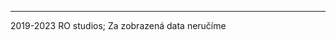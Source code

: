 <p id="text"></p>

<p id="p1"></p>

<p id="p2"></p>

<script>
    const text = document.getElementById("text")
    const p1 = document.getElementById("p1")
    const p2 = document.getElementById("p2")
    if (window.location.pathname.startsWith("/DPMCB/spoj/S-325")) {
        const path = window.location.pathname.split("/")
        const id = path[path.length - 1].split("-")
        if (id.length < 3) window.location.replace("/DPMCB/spoj/")
        const linka = parseInt(id[1]) - 325_000
        const cislo = parseInt(id[2])
        text.innerText = `Spoj č. ${cislo} linky ${linka}`
        p1.innerHTML = `<a href="intent://${window.location.host}${window.location.pathname}#Intent;scheme=https;package=cz.jaro.dpmcb;end">Otevřít aplikaci</a>`
        p2.innerHTML = `Ještě nemáte aplikaci? Stáhněte si ji <a href="https://github.com/jaro-jaro/DPMCB/releases">zde</a>`
    }
    else if (window.location.pathname == "/DPMCB/spoj/") {
        text.innerText = `Tento spoj neexistuje :(`
    }
    else if (window.location.pathname.startsWith("/DPMCB/spoj")) {
        window.location.replace("/DPMCB/spoj/")
    }
    else {
        text.innerText = "404 :("
    }
</script>

---

2019-2023 RO studios; Za zobrazená data neručíme
